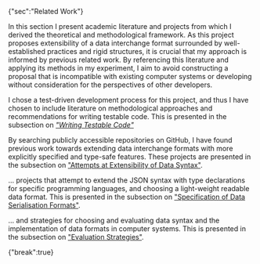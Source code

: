 {"sec":"Related Work"}

In this section I present academic literature and projects from which I derived the theoretical and methodological framework. As this project proposes extensibility of a data interchange format surrounded by well-established practices and rigid structures, it is crucial that my approach is informed by previous related work. By referencing this literature and applying its methods in my experiment, I aim to avoid constructing a proposal that is incompatible with existing computer systems or developing without consideration for the perspectives of other developers.

I chose a test-driven development process for this project, and thus I have chosen to include literature on methodological approaches and recommendations for writing testable code. This is presented in the subsection on <a href="#writing-testable-code"><i>"Writing Testable Code"</i></a>

By searching publicly accessible repositories on GitHub, I have found previous work towards extending data interchange formats with more explicitly specified and type-safe features. These projects are presented in the subsection on ["Attempts at Extensibility of Data Syntax"](#attempts-at-extensibility-of-data-syntax).

... projects that attempt to extend the JSON syntax with type declarations for specific programming languages, and choosing a light-weight readable data format. This is presented in the subsection on ["Specification of Data Serialisation Formats"](#specification-of-data-serialisation-formats).

... and strategies for choosing and evaluating data syntax and the implementation of data formats in computer systems. This is presented in the subsection on ["Evaluation Strategies"](#evaluation-strategies).

{"break":true}